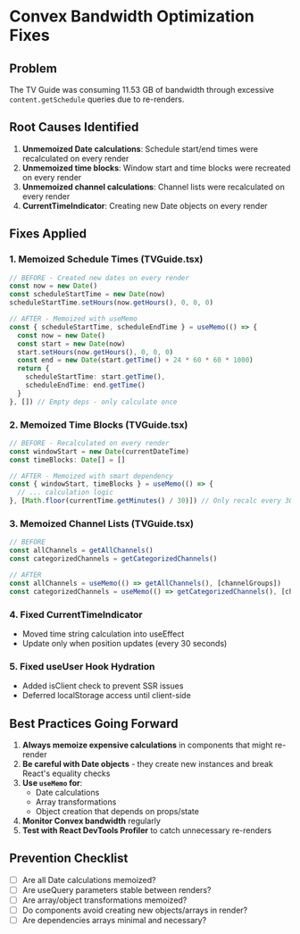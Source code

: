 # Convex Bandwidth Optimization Fixes

## Problem
The TV Guide was consuming 11.53 GB of bandwidth through excessive `content.getSchedule` queries due to re-renders.

## Root Causes Identified
1. **Unmemoized Date calculations**: Schedule start/end times were recalculated on every render
2. **Unmemoized time blocks**: Window start and time blocks were recreated on every render
3. **Unmemoized channel calculations**: Channel lists were recalculated on every render
4. **CurrentTimeIndicator**: Creating new Date objects on every render

## Fixes Applied

### 1. Memoized Schedule Times (TVGuide.tsx)
```typescript
// BEFORE - Created new dates on every render
const now = new Date()
const scheduleStartTime = new Date(now)
scheduleStartTime.setHours(now.getHours(), 0, 0, 0)

// AFTER - Memoized with useMemo
const { scheduleStartTime, scheduleEndTime } = useMemo(() => {
  const now = new Date()
  const start = new Date(now)
  start.setHours(now.getHours(), 0, 0, 0)
  const end = new Date(start.getTime() + 24 * 60 * 60 * 1000)
  return {
    scheduleStartTime: start.getTime(),
    scheduleEndTime: end.getTime()
  }
}, []) // Empty deps - only calculate once
```

### 2. Memoized Time Blocks (TVGuide.tsx)
```typescript
// BEFORE - Recalculated on every render
const windowStart = new Date(currentDateTime)
const timeBlocks: Date[] = []

// AFTER - Memoized with smart dependency
const { windowStart, timeBlocks } = useMemo(() => {
  // ... calculation logic
}, [Math.floor(currentTime.getMinutes() / 30)]) // Only recalc every 30 mins
```

### 3. Memoized Channel Lists (TVGuide.tsx)
```typescript
// BEFORE
const allChannels = getAllChannels()
const categorizedChannels = getCategorizedChannels()

// AFTER
const allChannels = useMemo(() => getAllChannels(), [channelGroups])
const categorizedChannels = useMemo(() => getCategorizedChannels(), [channelGroups, viewMode, favorites])
```

### 4. Fixed CurrentTimeIndicator
- Moved time string calculation into useEffect
- Update only when position updates (every 30 seconds)

### 5. Fixed useUser Hook Hydration
- Added isClient check to prevent SSR issues
- Deferred localStorage access until client-side

## Best Practices Going Forward

1. **Always memoize expensive calculations** in components that might re-render
2. **Be careful with Date objects** - they create new instances and break React's equality checks
3. **Use `useMemo` for**:
   - Date calculations
   - Array transformations
   - Object creation that depends on props/state
4. **Monitor Convex bandwidth** regularly
5. **Test with React DevTools Profiler** to catch unnecessary re-renders

## Prevention Checklist
- [ ] Are all Date calculations memoized?
- [ ] Are useQuery parameters stable between renders?
- [ ] Are array/object transformations memoized?
- [ ] Do components avoid creating new objects/arrays in render?
- [ ] Are dependencies arrays minimal and necessary?
